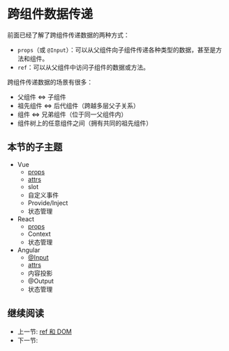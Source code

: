 # 跨组件数据传递

前面已经了解了跨组件传递数据的两种方式：

+ `props`（或 `@Input`）：可以从父组件向子组件传递各种类型的数据，甚至是方法和组件。
+ `ref`：可以从父组件中访问子组件的数据或方法。

跨组件传递数据的场景有很多：

+ 父组件 <=> 子组件
+ 祖先组件 <=> 后代组件（跨越多层父子关系）
+ 组件 <=> 兄弟组件（位于同一父组件内）
+ 组件树上的任意组件之间（拥有共同的祖先组件）

## 本节的子主题

+ Vue
  + [props](../component/vue/data/props.md)
  + [attrs](./vue/attrs.md)
  + slot
  + 自定义事件
  + Provide/Inject
  + 状态管理
+ React
  + [props](../component/react/props.md)
  + Context
  + 状态管理
+ Angular
  + [@Input](../component/angular/input.md)
  + [attrs](./angular/attrs.md)
  + 内容投影
  + @Output
  + 状态管理

## 继续阅读

+ 上一节: [ref 和 DOM](../ref/readme.md)
+ 下一节:
